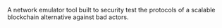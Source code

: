 A network emulator tool built to security test the protocols of a scalable blockchain alternative against bad actors.